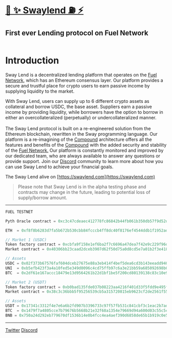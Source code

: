 # [🌴 ✨ Swaylend ⛽️ ⚡️](https://swaylend.com/)
## First ever Lending protocol on Fuel Network 

<figure><img src="https://static.tildacdn.com/tild3165-3835-4163-b062-666230613733/Tilda_badge_1200x630.jpg" alt=""><figcaption></figcaption></figure>

# Introduction

Sway Lend is a decentralized lending platform that operates on the [Fuel Network](https://fuel.network), which has an Ethereum consensus layer. Our platform provides a secure and trustful place for crypto users to earn passive income by supplying liquidity to the market.

With Sway Lend, users can supply up to 6 different crypto assets as collateral and borrow USDC, the base asset. Suppliers earn a passive income by providing liquidity, while borrowers have the option to borrow in either an overcollateralized (perpetually) or undercollateralized manner. \
\
The Sway Lend protocol is built on a re-engineered solution from the Ethereum blockchain, rewritten in the Sway programming language. Our platform is a re-imagining of the [Compound](https://compound.finance/) architecture offers all the features and benefits of the [Compound](https://compound.finance/) with the added security and stability of the [Fuel Network.](https://fuel.network) Our platform is constantly monitored and improved by our dedicated team, who are always available to answer any questions or provide support. Join our [Discord](https://discord.gg/Fwpqpk6vDB) community to learn more about how you can use Sway Lend to achieve your financial goals.

The Sway Lend alive on [https://swaylend.com](https://swaylend.com)


>Please note that Sway Lend is in the alpha testing phase and contracts may change in the future, leading to potential loss of supply/borrow amount.
---

```ts                                                          
FUEL TESTNET

Pyth Oracle contract = 0xc3c47cdeaec412778fc86842b44fb061b350db57f9d52def4f73036156f71506

ETH  = 0xf8f8b6283d7fa5b672b530cbb84fcccb4ff8dc40f8176ef4544ddb1f1952ad07

// Market 1 (USDC)
Token factory contract = 0xcbfa9f158e1ef6ba2f7c6696a47dea7f42e9c229f96dd9184a318f9bb5610665
Market contract = 0x40306bb23caad2dceb3907d62f50d75a0d8cd5e7a01b2f3e4189d3a54be42e40

// Assets
USDC = 0x02f373b67576faf604dceb27675e88a3eb414f4bef5dea6cd3b143eeadd9401a
UNI  = 0xb5efb423f3a4a10fed5e349d0096c4cd75ffb97c6a3e21bb59a685092698b0cf
BTC  = 0x2df61e167accc18479e13d9564261b22d1bf1be5f200cd80139138c83c10e9bc

// Market 2 (USDT)
Token factory contract = 0xb0bad135fde037b08223aa4216f401d33f5fdd9e495fcaae3b4ea60b629c2fd0
Market contract = 0x38c3c36bbb5f95256539cb5a315720815eb9623cf2de2561f5594d2699aa0b22

// Assets
USDT = 0x17341c3312f4e7e6a6b2fd907b3396733c97f57fb531c841cbf3c1eac2b7ad40
BTC  = 0x1479f7a4805cce7b79676b5668b21e32f68a1354e79669d94a600d03c55c5c4e
BNB = 0x750a24d292eb779670df1536b14e0b4fcc4ea4aef390d6858de65b1b919c0e54

```



---
[Twitter](https://twitter.com/swaylend)
[Discord](https://discord.gg/YT9kv2PF)
